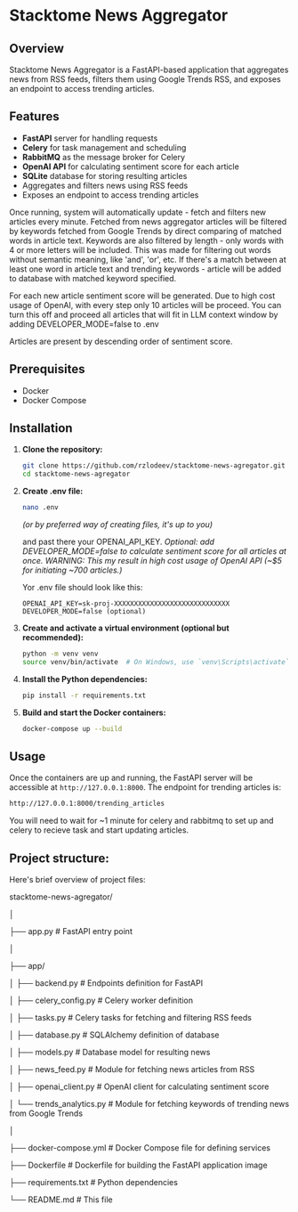# Stacktome News Aggregator

## Overview

Stacktome News Aggregator is a FastAPI-based application that aggregates news from RSS feeds, filters them using Google Trends RSS, and exposes an endpoint to access trending articles.

## Features

- **FastAPI** server for handling requests
- **Celery** for task management and scheduling
- **RabbitMQ** as the message broker for Celery
- **OpenAI API** for calculating sentiment score for each article
- **SQLite** database for storing resulting articles
- Aggregates and filters news using RSS feeds
- Exposes an endpoint to access trending articles

Once running, system will automatically update - fetch and filters new articles every minute.
Fetched from news aggregator articles will be filtered by keywords fetched from Google Trends by
direct comparing of matched words in article text. Keywords are also filtered by length - only words with 4 or more
letters will be included. This was made for filtering out words without semantic meaning, like 'and', 'or', etc.
If there's a match between at least one word in article text and trending keywords - article will be added to database
with matched keyword specified.

For each new article sentiment score will be generated. Due to high cost usage of OpenAI, with every step only 10 articles will be proceed.
You can turn this off and proceed all articles that will fit in LLM context window by adding DEVELOPER_MODE=false to .env

Articles are present by descending order of sentiment score.

## Prerequisites

- Docker
- Docker Compose

## Installation

1. **Clone the repository:**

    ```sh
    git clone https://github.com/rzlodeev/stacktome-news-agregator.git
    cd stacktome-news-agregator
    ```

2. **Create .env file:**

    ```sh
    nano .env
    ```

    _(or by preferred way of creating files, it's up to you)_

    and past there your OPENAI_API_KEY.
    _Optional: add DEVELOPER_MODE=false to calculate sentiment score for all articles at once. WARNING: This my result in
    high cost usage of OpenAI API (~$5 for initiating ~700 articles.)_

    Yor .env file should look like this:

    ```
    OPENAI_API_KEY=sk-proj-XXXXXXXXXXXXXXXXXXXXXXXXXXXXX
    DEVELOPER_MODE=false (optional)

3. **Create and activate a virtual environment (optional but recommended):**

    ```sh
    python -m venv venv
    source venv/bin/activate  # On Windows, use `venv\Scripts\activate`
    ```

4. **Install the Python dependencies:**

    ```sh
    pip install -r requirements.txt
    ```

5. **Build and start the Docker containers:**

    ```sh
    docker-compose up --build
    ```

## Usage

Once the containers are up and running, the FastAPI server will be accessible at `http://127.0.0.1:8000`. The endpoint for trending articles is:

```sh
http://127.0.0.1:8000/trending_articles
```

You will need to wait for ~1 minute for celery and rabbitmq to set up and celery to recieve task and start updating articles.

## Project structure:

Here's brief overview of project files:

stacktome-news-agregator/

│

├── app.py                   # FastAPI entry point

│

├── app/

│   ├── backend.py           # Endpoints definition for FastAPI

│   ├── celery_config.py     # Celery worker definition

│   ├── tasks.py             # Celery tasks for fetching and filtering RSS feeds

│   ├── database.py          # SQLAlchemy definition of database

│   ├── models.py            # Database model for resulting news

│   ├── news_feed.py         # Module for fetching news articles from RSS

│   ├── openai_client.py     # OpenAI client for calculating sentiment score

│   └── trends_analytics.py  # Module for fetching keywords of trending news from Google Trends

│

├── docker-compose.yml       # Docker Compose file for defining services

├── Dockerfile               # Dockerfile for building the FastAPI application image

├── requirements.txt         # Python dependencies

└── README.md                # This file